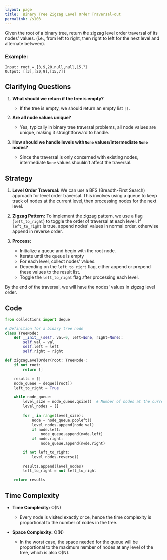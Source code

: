 ```yaml
---
layout: page
title:  Binary Tree Zigzag Level Order Traversal-out
permalink: /s103
---
```


Given the root of a binary tree, return the zigzag level order traversal of its nodes' values. (i.e., from left to right, then right to left for the next level and alternate between).

### Example:
```
Input: root = [3,9,20,null,null,15,7]
Output: [[3],[20,9],[15,7]]
```

## Clarifying Questions

1. **What should we return if the tree is empty?**
   - If the tree is empty, we should return an empty list `[]`.

2. **Are all node values unique?**
   - Yes, typically in binary tree traversal problems, all node values are unique, making it straightforward to handle.

3. **How should we handle levels with `None` values/intermediate `None` nodes?**
   - Since the traversal is only concerned with existing nodes, intermediate `None` values shouldn’t affect the traversal.

## Strategy

1. **Level Order Traversal:** We can use a BFS (Breadth-First Search) approach for level order traversal. This involves using a queue to keep track of nodes at the current level, then processing nodes for the next level.

2. **Zigzag Pattern:** To implement the zigzag pattern, we use a flag (`left_to_right`) to toggle the order of traversal at each level. If `left_to_right` is true, append nodes' values in normal order, otherwise append in reverse order.

3. **Process:**
   - Initialize a queue and begin with the root node.
   - Iterate until the queue is empty.
   - For each level, collect nodes' values.
   - Depending on the `left_to_right` flag, either append or prepend these values to the result list.
   - Toggle the `left_to_right` flag after processing each level.

By the end of the traversal, we will have the nodes' values in zigzag level order.

## Code

```python
from collections import deque

# Definition for a binary tree node.
class TreeNode:
    def __init__(self, val=0, left=None, right=None):
        self.val = val
        self.left = left
        self.right = right

def zigzagLevelOrder(root: TreeNode):
    if not root:
        return []

    results = []
    node_queue = deque([root])
    left_to_right = True

    while node_queue:
        level_size = node_queue.qsize()  # Number of nodes at the current level
        level_nodes = []
        
        for _ in range(level_size):
            node = node_queue.popleft()
            level_nodes.append(node.val)
            if node.left:
                node_queue.append(node.left)
            if node.right:
                node_queue.append(node.right)
        
        if not left_to_right:
            level_nodes.reverse()
        
        results.append(level_nodes)
        left_to_right = not left_to_right

    return results
```

## Time Complexity

- **Time Complexity:** O(N)
  - Every node is visited exactly once, hence the time complexity is proportional to the number of nodes in the tree.

- **Space Complexity:** O(N)
  - In the worst case, the space needed for the queue will be proportional to the maximum number of nodes at any level of the tree, which is also O(N).